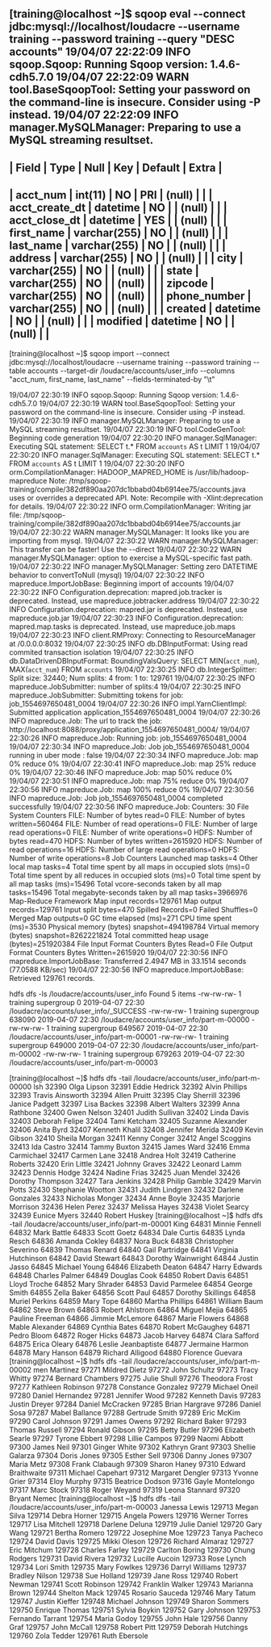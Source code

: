 
[training@localhost ~]$ sqoop eval --connect jdbc:mysql://localhost/loudacre --username training --password training --query "DESC accounts"
19/04/07 22:22:09 INFO sqoop.Sqoop: Running Sqoop version: 1.4.6-cdh5.7.0
19/04/07 22:22:09 WARN tool.BaseSqoopTool: Setting your password on the command-line is insecure. Consider using -P instead.
19/04/07 22:22:09 INFO manager.MySQLManager: Preparing to use a MySQL streaming resultset.
---------------------------------------------------------------------------------------------------------
| Field                | Type                 | Null | Key | Default              | Extra                |
---------------------------------------------------------------------------------------------------------
| acct_num             | int(11)              | NO  | PRI | (null)               |                      |
| acct_create_dt       | datetime             | NO  |     | (null)               |                      |
| acct_close_dt        | datetime             | YES |     | (null)               |                      |
| first_name           | varchar(255)         | NO  |     | (null)               |                      |
| last_name            | varchar(255)         | NO  |     | (null)               |                      |
| address              | varchar(255)         | NO  |     | (null)               |                      |
| city                 | varchar(255)         | NO  |     | (null)               |                      |
| state                | varchar(255)         | NO  |     | (null)               |                      |
| zipcode              | varchar(255)         | NO  |     | (null)               |                      |
| phone_number         | varchar(255)         | NO  |     | (null)               |                      |
| created              | datetime             | NO  |     | (null)               |                      |
| modified             | datetime             | NO  |     | (null)               |                      |
---------------------------------------------------------------------------------------------------------


[training@localhost ~]$ sqoop import --connect jdbc:mysql://localhost/loudacre --username training --password training --table accounts --target-dir /loudacre/accounts/user_info --columns "acct_num, first_name, last_name" --fields-terminated-by "\t"

19/04/07 22:30:19 INFO sqoop.Sqoop: Running Sqoop version: 1.4.6-cdh5.7.0
19/04/07 22:30:19 WARN tool.BaseSqoopTool: Setting your password on the command-line is insecure. Consider using -P instead.
19/04/07 22:30:19 INFO manager.MySQLManager: Preparing to use a MySQL streaming resultset.
19/04/07 22:30:19 INFO tool.CodeGenTool: Beginning code generation
19/04/07 22:30:20 INFO manager.SqlManager: Executing SQL statement: SELECT t.* FROM `accounts` AS t LIMIT 1
19/04/07 22:30:20 INFO manager.SqlManager: Executing SQL statement: SELECT t.* FROM `accounts` AS t LIMIT 1
19/04/07 22:30:20 INFO orm.CompilationManager: HADOOP_MAPRED_HOME is /usr/lib/hadoop-mapreduce
Note: /tmp/sqoop-training/compile/382df890aa207dc1bbabd04b6914ee75/accounts.java uses or overrides a deprecated API.
Note: Recompile with -Xlint:deprecation for details.
19/04/07 22:30:22 INFO orm.CompilationManager: Writing jar file: /tmp/sqoop-training/compile/382df890aa207dc1bbabd04b6914ee75/accounts.jar
19/04/07 22:30:22 WARN manager.MySQLManager: It looks like you are importing from mysql.
19/04/07 22:30:22 WARN manager.MySQLManager: This transfer can be faster! Use the --direct
19/04/07 22:30:22 WARN manager.MySQLManager: option to exercise a MySQL-specific fast path.
19/04/07 22:30:22 INFO manager.MySQLManager: Setting zero DATETIME behavior to convertToNull (mysql)
19/04/07 22:30:22 INFO mapreduce.ImportJobBase: Beginning import of accounts
19/04/07 22:30:22 INFO Configuration.deprecation: mapred.job.tracker is deprecated. Instead, use mapreduce.jobtracker.address
19/04/07 22:30:22 INFO Configuration.deprecation: mapred.jar is deprecated. Instead, use mapreduce.job.jar
19/04/07 22:30:23 INFO Configuration.deprecation: mapred.map.tasks is deprecated. Instead, use mapreduce.job.maps
19/04/07 22:30:23 INFO client.RMProxy: Connecting to ResourceManager at /0.0.0.0:8032
19/04/07 22:30:25 INFO db.DBInputFormat: Using read commited transaction isolation
19/04/07 22:30:25 INFO db.DataDrivenDBInputFormat: BoundingValsQuery: SELECT MIN(`acct_num`), MAX(`acct_num`) FROM `accounts`
19/04/07 22:30:25 INFO db.IntegerSplitter: Split size: 32440; Num splits: 4 from: 1 to: 129761
19/04/07 22:30:25 INFO mapreduce.JobSubmitter: number of splits:4
19/04/07 22:30:25 INFO mapreduce.JobSubmitter: Submitting tokens for job: job_1554697650481_0004
19/04/07 22:30:26 INFO impl.YarnClientImpl: Submitted application application_1554697650481_0004
19/04/07 22:30:26 INFO mapreduce.Job: The url to track the job: http://localhost:8088/proxy/application_1554697650481_0004/
19/04/07 22:30:26 INFO mapreduce.Job: Running job: job_1554697650481_0004
19/04/07 22:30:34 INFO mapreduce.Job: Job job_1554697650481_0004 running in uber mode : false
19/04/07 22:30:34 INFO mapreduce.Job:  map 0% reduce 0%
19/04/07 22:30:41 INFO mapreduce.Job:  map 25% reduce 0%
19/04/07 22:30:46 INFO mapreduce.Job:  map 50% reduce 0%
19/04/07 22:30:51 INFO mapreduce.Job:  map 75% reduce 0%
19/04/07 22:30:56 INFO mapreduce.Job:  map 100% reduce 0%
19/04/07 22:30:56 INFO mapreduce.Job: Job job_1554697650481_0004 completed successfully
19/04/07 22:30:56 INFO mapreduce.Job: Counters: 30
	File System Counters
		FILE: Number of bytes read=0
		FILE: Number of bytes written=560464
		FILE: Number of read operations=0
		FILE: Number of large read operations=0
		FILE: Number of write operations=0
		HDFS: Number of bytes read=470
		HDFS: Number of bytes written=2615920
		HDFS: Number of read operations=16
		HDFS: Number of large read operations=0
		HDFS: Number of write operations=8
	Job Counters
		Launched map tasks=4
		Other local map tasks=4
		Total time spent by all maps in occupied slots (ms)=0
		Total time spent by all reduces in occupied slots (ms)=0
		Total time spent by all map tasks (ms)=15496
		Total vcore-seconds taken by all map tasks=15496
		Total megabyte-seconds taken by all map tasks=3966976
	Map-Reduce Framework
		Map input records=129761
		Map output records=129761
		Input split bytes=470
		Spilled Records=0
		Failed Shuffles=0
		Merged Map outputs=0
		GC time elapsed (ms)=271
		CPU time spent (ms)=3530
		Physical memory (bytes) snapshot=494198784
		Virtual memory (bytes) snapshot=8262221824
		Total committed heap usage (bytes)=251920384
	File Input Format Counters
		Bytes Read=0
	File Output Format Counters
		Bytes Written=2615920
19/04/07 22:30:56 INFO mapreduce.ImportJobBase: Transferred 2.4947 MB in 33.1514 seconds (77.0588 KB/sec)
19/04/07 22:30:56 INFO mapreduce.ImportJobBase: Retrieved 129761 records.



hdfs dfs -ls /loudacre/accounts/user_info
Found 5 items
-rw-rw-rw-   1 training supergroup          0 2019-04-07 22:30 /loudacre/accounts/user_info/_SUCCESS
-rw-rw-rw-   1 training supergroup     638090 2019-04-07 22:30 /loudacre/accounts/user_info/part-m-00000
-rw-rw-rw-   1 training supergroup     649567 2019-04-07 22:30 /loudacre/accounts/user_info/part-m-00001
-rw-rw-rw-   1 training supergroup     649000 2019-04-07 22:30 /loudacre/accounts/user_info/part-m-00002
-rw-rw-rw-   1 training supergroup     679263 2019-04-07 22:30 /loudacre/accounts/user_info/part-m-00003



[training@localhost ~]$ hdfs dfs -tail /loudacre/accounts/user_info/part-m-00000
lsh
32390	Olga	Lipson
32391	Eddie	Hedrick
32392	Alvin	Phillips
32393	Travis	Ainsworth
32394	Allen	Pruitt
32395	Clay	Sherrill
32396	Janice	Padgett
32397	Lisa	Backes
32398	Albert	Walters
32399	Anna	Rathbone
32400	Gwen	Nelson
32401	Judith	Sullivan
32402	Linda	Davis
32403	Deborah	Felipe
32404	Tami	Ketcham
32405	Suzanne	Alexander
32406	Anita	Byrd
32407	Kenneth	Khalil
32408	Jennifer	Merida
32409	Kevin	Gibson
32410	Sheila	Morgan
32411	Kenny	Conger
32412	Angel	Scoggins
32413	Ida	Castro
32414	Tammy	Buxton
32415	James	Ward
32416	Emma	Carmichael
32417	Carmen	Lane
32418	Andrea	Holt
32419	Catherine	Roberts
32420	Erin	Little
32421	Johnny	Graves
32422	Leonard	Lamm
32423	Dennis	Hodge
32424	Nadine	Frias
32425	Juan	Mendel
32426	Dorothy	Thompson
32427	Tara	Jenkins
32428	Philip	Gamble
32429	Marvin	Potts
32430	Stephanie	Wootton
32431	Judith	Lindgren
32432	Darlene	Gonzales
32433	Nicholas	Monger
32434	Anne	Boyle
32435	Marjorie	Morrison
32436	Helen	Perez
32437	Melissa	Hayes
32438	Violet	Searcy
32439	Eunice	Myers
32440	Robert	Huskey
[training@localhost ~]$ hdfs dfs -tail /loudacre/accounts/user_info/part-m-00001
	King
64831	Minnie	Fennell
64832	Mark	Battle
64833	Scott	Goetz
64834	Dale	Curtis
64835	Lynda	Resch
64836	Amanda	Cokley
64837	Nora	Buck
64838	Christopher	Severino
64839	Thomas	Renard
64840	Gail	Partridge
64841	Virginia	Hutchinson
64842	David	Stewart
64843	Dorothy	Wainwright
64844	Justin	Jasso
64845	Michael	Young
64846	Elizabeth	Deaton
64847	Harry	Edwards
64848	Charles	Palmer
64849	Douglas	Cook
64850	Robert	Davis
64851	Lloyd	Troche
64852	Mary	Shrader
64853	David	Parmelee
64854	George	Smith
64855	Zella	Baker
64856	Scott	Paul
64857	Dorothy	Skillings
64858	Muriel	Perkins
64859	Mary	Tope
64860	Martha	Phillips
64861	William	Baum
64862	Steve	Brown
64863	Robert	Ahlstrom
64864	Miguel	Mejia
64865	Pauline	Freeman
64866	Jimmie	McLemore
64867	Marie	Flowers
64868	Mable	Alexander
64869	Cynthia	Bates
64870	Robert	McGaughey
64871	Pedro	Bloom
64872	Roger	Hicks
64873	Jacob	Harvey
64874	Clara	Safford
64875	Erica	Oleary
64876	Leslie	Jeanbaptiste
64877	Jermaine	Harmon
64878	Mary	Hanson
64879	Richard	Alligood
64880	Florence	Guevara
[training@localhost ~]$ hdfs dfs -tail /loudacre/accounts/user_info/part-m-00002
men	Martinez
97271	Mildred	Dietz
97272	John	Schultz
97273	Tracy	Whitty
97274	Bernard	Chambers
97275	Julie	Shull
97276	Theodora	Frost
97277	Kathleen	Robinson
97278	Constance	Gonzalez
97279	Michael	Oneil
97280	Daniel	Hernandez
97281	Jennifer	Wood
97282	Kenneth	Davis
97283	Justin	Dreyer
97284	Daniel	McCracken
97285	Brian	Hargrave
97286	Daniel	Sosa
97287	Mabel	Ballance
97288	Gertrude	Smith
97289	Eric	McKim
97290	Carol	Johnson
97291	James	Owens
97292	Richard	Baker
97293	Thomas	Russell
97294	Ronald	Gibson
97295	Betty	Butler
97296	Elizabeth	Searle
97297	Tyrone	Ebbert
97298	Lillie	Campos
97299	Naomi	Abbott
97300	James	Neil
97301	Ginger	White
97302	Kathryn	Grant
97303	Shellie	Galarza
97304	Doris	Jones
97305	Esther	Sell
97306	Danny	Jones
97307	Maria	Metz
97308	Frank	Clabaugh
97309	Sharon	Haney
97310	Edward	Braithwaite
97311	Michael	Capehart
97312	Margaret	Dengler
97313	Yvonne	Grier
97314	Eloy	Murphy
97315	Beatrice	Dodson
97316	Gayle	Montelongo
97317	Marc	Stock
97318	Roger	Weyand
97319	Leona	Stannard
97320	Bryant	Nemec
[training@localhost ~]$ hdfs dfs -tail /loudacre/accounts/user_info/part-m-00003
Janessa	Lewis
129713	Megan	Silva
129714	Debra	Horner
129715	Angela	Powers
129716	Werner	Torres
129717	Lisa	Mitchell
129718	Darlene	Deluna
129719	Julie	Daniel
129720	Gary	Wang
129721	Bertha	Romero
129722	Josephine	Moe
129723	Tanya	Pacheco
129724	David	Davis
129725	Mikki	Oleson
129726	Richard	Almaraz
129727	Eric	Mitchum
129728	Charles	Farley
129729	Carlton	Boring
129730	Chung	Rodgers
129731	David	Rivera
129732	Lucille	Aucoin
129733	Rose	Lynch
129734	Lori	Smith
129735	Mary	Fowlkes
129736	Darryl	Williams
129737	Bradley	Nilson
129738	Sue	Holland
129739	Jane	Ross
129740	Robert	Newman
129741	Scott	Robinson
129742	Franklin	Walker
129743	Marianna	Brown
129744	Shelton	Mack
129745	Rosario	Sauceda
129746	Mary	Tatum
129747	Justin	Kieffer
129748	Michael	Johnson
129749	Sharon	Sommers
129750	Enrique	Thomas
129751	Sylvia	Boykin
129752	Gary	Johnson
129753	Fernando	Tarrant
129754	Maria	Godoy
129755	John	Hale
129756	Danny	Graf
129757	John	McCall
129758	Robert	Pitt
129759	Deborah	Hutchings
129760	Zola	Tedder
129761	Ruth	Ebersole
